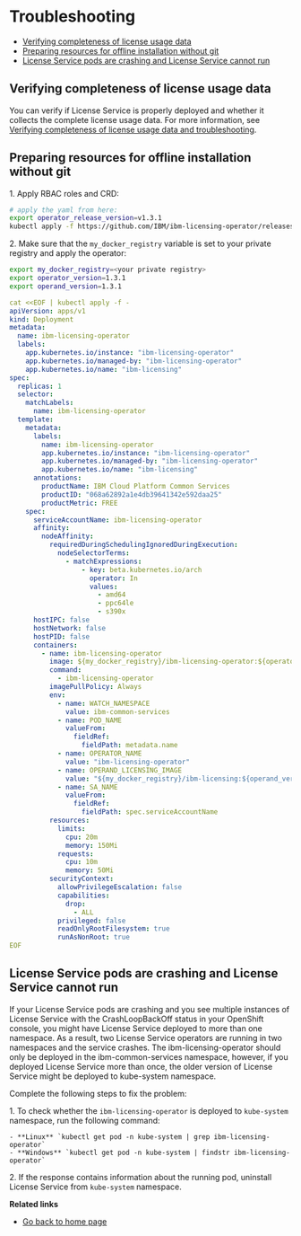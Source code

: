 # Troubleshooting

- [Verifying completeness of license usage data](#verifying-completeness-of-license-usage-data)
- [Preparing resources for offline installation without git](#preparing-resources-for-offline-installation-without-git)
- [License Service pods are crashing and License Service cannot run](#license-service-pods-are-crashing-and-license-service-cannot-run)

## Verifying completeness of license usage data

You can verify if License Service is properly deployed and whether it collects the complete license usage data. For more information, see [Verifying completeness of license usage data and troubleshooting](https://www.ibm.com/support/knowledgecenter/SSHKN6/license-service/1.x.x/monitoring.html).

## Preparing resources for offline installation without git

1\. Apply RBAC roles and CRD:

```bash
# apply the yaml from here:
export operator_release_version=v1.3.1
kubectl apply -f https://github.com/IBM/ibm-licensing-operator/releases/download/${operator_release_version}/rbac_and_crd.yaml
```

2\. Make sure that the `my_docker_registry` variable is set to your private registry and apply the operator:

```bash
export my_docker_registry=<your private registry>
export operator_version=1.3.1
export operand_version=1.3.1
```

```yaml
cat <<EOF | kubectl apply -f -
apiVersion: apps/v1
kind: Deployment
metadata:
  name: ibm-licensing-operator
  labels:
    app.kubernetes.io/instance: "ibm-licensing-operator"
    app.kubernetes.io/managed-by: "ibm-licensing-operator"
    app.kubernetes.io/name: "ibm-licensing"
spec:
  replicas: 1
  selector:
    matchLabels:
      name: ibm-licensing-operator
  template:
    metadata:
      labels:
        name: ibm-licensing-operator
        app.kubernetes.io/instance: "ibm-licensing-operator"
        app.kubernetes.io/managed-by: "ibm-licensing-operator"
        app.kubernetes.io/name: "ibm-licensing"
      annotations:
        productName: IBM Cloud Platform Common Services
        productID: "068a62892a1e4db39641342e592daa25"
        productMetric: FREE
    spec:
      serviceAccountName: ibm-licensing-operator
      affinity:
        nodeAffinity:
          requiredDuringSchedulingIgnoredDuringExecution:
            nodeSelectorTerms:
              - matchExpressions:
                  - key: beta.kubernetes.io/arch
                    operator: In
                    values:
                      - amd64
                      - ppc64le
                      - s390x
      hostIPC: false
      hostNetwork: false
      hostPID: false
      containers:
        - name: ibm-licensing-operator
          image: ${my_docker_registry}/ibm-licensing-operator:${operator_version}
          command:
            - ibm-licensing-operator
          imagePullPolicy: Always
          env:
            - name: WATCH_NAMESPACE
              value: ibm-common-services
            - name: POD_NAME
              valueFrom:
                fieldRef:
                  fieldPath: metadata.name
            - name: OPERATOR_NAME
              value: "ibm-licensing-operator"
            - name: OPERAND_LICENSING_IMAGE
              value: "${my_docker_registry}/ibm-licensing:${operand_version}"
            - name: SA_NAME
              valueFrom:
                fieldRef:
                  fieldPath: spec.serviceAccountName
          resources:
            limits:
              cpu: 20m
              memory: 150Mi
            requests:
              cpu: 10m
              memory: 50Mi
          securityContext:
            allowPrivilegeEscalation: false
            capabilities:
              drop:
                - ALL
            privileged: false
            readOnlyRootFilesystem: true
            runAsNonRoot: true
EOF
```

## License Service pods are crashing and License Service cannot run

If your License Service pods are crashing and you see multiple instances of License Service with the CrashLoopBackOff status in your OpenShift console, you might have License Service deployed to more than one namespace. As a result, two License Service operators are running in two namespaces and the service crashes. The ibm-licensing-operator should only be deployed in the ibm-common-services namespace, however, if you deployed License Service more than once, the older version of License Service might be deployed to kube-system namespace.

Complete the following steps to fix the problem:

1\. To check whether the `ibm-licensing-operator` is deployed to `kube-system` namespace, run the following command:

    - **Linux** `kubectl get pod -n kube-system | grep ibm-licensing-operator`
    - **Windows** `kubectl get pod -n kube-system | findstr ibm-licensing-operator`

2\. If the response contains information about the running pod, uninstall License Service from `kube-system` namespace.

<b>Related links</b>
- [Go back to home page](../License_Service_main.md#documentation)
